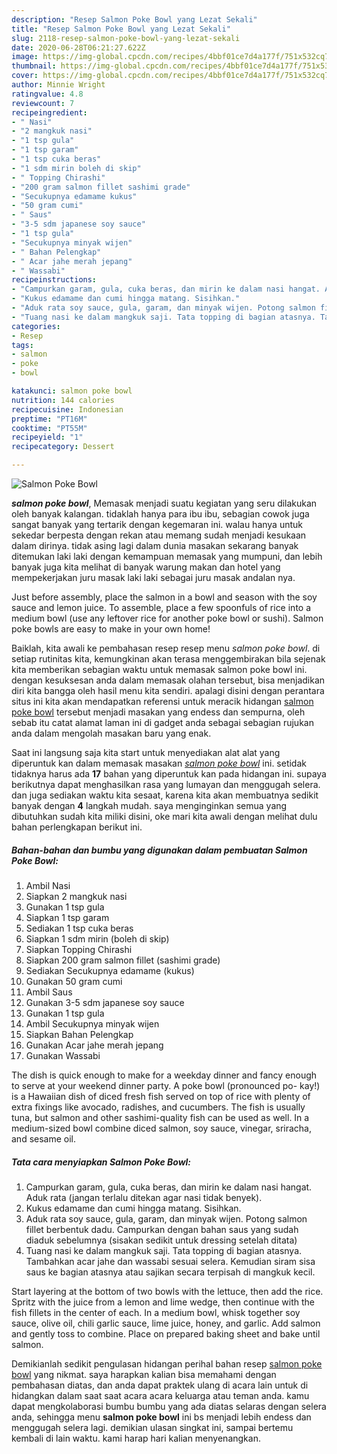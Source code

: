 ```yaml
---
description: "Resep Salmon Poke Bowl yang Lezat Sekali"
title: "Resep Salmon Poke Bowl yang Lezat Sekali"
slug: 2118-resep-salmon-poke-bowl-yang-lezat-sekali
date: 2020-06-28T06:21:27.622Z
image: https://img-global.cpcdn.com/recipes/4bbf01ce7d4a177f/751x532cq70/salmon-poke-bowl-foto-resep-utama.jpg
thumbnail: https://img-global.cpcdn.com/recipes/4bbf01ce7d4a177f/751x532cq70/salmon-poke-bowl-foto-resep-utama.jpg
cover: https://img-global.cpcdn.com/recipes/4bbf01ce7d4a177f/751x532cq70/salmon-poke-bowl-foto-resep-utama.jpg
author: Minnie Wright
ratingvalue: 4.8
reviewcount: 7
recipeingredient:
- " Nasi"
- "2 mangkuk nasi"
- "1 tsp gula"
- "1 tsp garam"
- "1 tsp cuka beras"
- "1 sdm mirin boleh di skip"
- " Topping Chirashi"
- "200 gram salmon fillet sashimi grade"
- "Secukupnya edamame kukus"
- "50 gram cumi"
- " Saus"
- "3-5 sdm japanese soy sauce"
- "1 tsp gula"
- "Secukupnya minyak wijen"
- " Bahan Pelengkap"
- " Acar jahe merah jepang"
- " Wassabi"
recipeinstructions:
- "Campurkan garam, gula, cuka beras, dan mirin ke dalam nasi hangat. Aduk rata (jangan terlalu ditekan agar nasi tidak benyek)."
- "Kukus edamame dan cumi hingga matang. Sisihkan."
- "Aduk rata soy sauce, gula, garam, dan minyak wijen. Potong salmon fillet berbentuk dadu. Campurkan dengan bahan saus yang sudah diaduk sebelumnya (sisakan sedikit untuk dressing setelah ditata)"
- "Tuang nasi ke dalam mangkuk saji. Tata topping di bagian atasnya. Tambahkan acar jahe dan wassabi sesuai selera. Kemudian siram sisa saus ke bagian atasnya atau sajikan secara terpisah di mangkuk kecil."
categories:
- Resep
tags:
- salmon
- poke
- bowl

katakunci: salmon poke bowl 
nutrition: 144 calories
recipecuisine: Indonesian
preptime: "PT16M"
cooktime: "PT55M"
recipeyield: "1"
recipecategory: Dessert

---
```



![Salmon Poke Bowl](https://img-global.cpcdn.com/recipes/4bbf01ce7d4a177f/751x532cq70/salmon-poke-bowl-foto-resep-utama.jpg)

<b><i>salmon poke bowl</i></b>, Memasak menjadi suatu kegiatan yang seru dilakukan oleh banyak kalangan. tidaklah hanya para ibu ibu, sebagian cowok juga sangat banyak yang tertarik dengan kegemaran ini. walau hanya untuk sekedar berpesta dengan rekan atau memang sudah menjadi kesukaan dalam dirinya. tidak asing lagi dalam dunia masakan sekarang banyak ditemukan laki laki dengan kemampuan memasak yang mumpuni, dan lebih banyak juga kita melihat di banyak warung makan dan hotel yang mempekerjakan juru masak laki laki sebagai juru masak andalan nya.

Just before assembly, place the salmon in a bowl and season with the soy sauce and lemon juice. To assemble, place a few spoonfuls of rice into a medium bowl (use any leftover rice for another poke bowl or sushi). Salmon poke bowls are easy to make in your own home!

Baiklah, kita awali ke pembahasan resep resep menu <i>salmon poke bowl</i>. di setiap rutinitas kita, kemungkinan akan terasa menggembirakan bila sejenak kita memberikan sebagian waktu untuk memasak salmon poke bowl ini. dengan kesuksesan anda dalam memasak olahan tersebut, bisa menjadikan diri kita bangga oleh hasil menu kita sendiri. apalagi disini dengan perantara situs ini kita akan mendapatkan referensi untuk meracik hidangan <u>salmon poke bowl</u> tersebut menjadi masakan yang endess dan sempurna, oleh sebab itu catat alamat laman ini di gadget anda sebagai sebagian rujukan anda dalam mengolah masakan baru yang enak.


Saat ini langsung saja kita start untuk menyediakan alat alat yang diperuntuk kan dalam memasak masakan <u><i>salmon poke bowl</i></u> ini. setidak tidaknya harus ada <b>17</b> bahan yang diperuntuk kan pada hidangan ini. supaya berikutnya dapat menghasilkan rasa yang lumayan dan menggugah selera. dan juga sediakan waktu kita sesaat, karena kita akan membuatnya sedikit banyak dengan <b>4</b> langkah mudah. saya menginginkan semua yang dibutuhkan sudah kita miliki disini, oke mari kita awali dengan melihat dulu bahan perlengkapan berikut ini.

<!--inarticleads1-->

##### Bahan-bahan dan bumbu yang digunakan dalam pembuatan Salmon Poke Bowl:

1. Ambil  Nasi
1. Siapkan 2 mangkuk nasi
1. Gunakan 1 tsp gula
1. Siapkan 1 tsp garam
1. Sediakan 1 tsp cuka beras
1. Siapkan 1 sdm mirin (boleh di skip)
1. Siapkan  Topping Chirashi
1. Siapkan 200 gram salmon fillet (sashimi grade)
1. Sediakan Secukupnya edamame (kukus)
1. Gunakan 50 gram cumi
1. Ambil  Saus
1. Gunakan 3-5 sdm japanese soy sauce
1. Gunakan 1 tsp gula
1. Ambil Secukupnya minyak wijen
1. Siapkan  Bahan Pelengkap
1. Gunakan  Acar jahe merah jepang
1. Gunakan  Wassabi


The dish is quick enough to make for a weekday dinner and fancy enough to serve at your weekend dinner party. A poke bowl (pronounced po- kay!) is a Hawaiian dish of diced fresh fish served on top of rice with plenty of extra fixings like avocado, radishes, and cucumbers. The fish is usually tuna, but salmon and other sashimi-quality fish can be used as well. In a medium-sized bowl combine diced salmon, soy sauce, vinegar, sriracha, and sesame oil. 

<!--inarticleads2-->

##### Tata cara menyiapkan Salmon Poke Bowl:

1. Campurkan garam, gula, cuka beras, dan mirin ke dalam nasi hangat. Aduk rata (jangan terlalu ditekan agar nasi tidak benyek).
1. Kukus edamame dan cumi hingga matang. Sisihkan.
1. Aduk rata soy sauce, gula, garam, dan minyak wijen. Potong salmon fillet berbentuk dadu. Campurkan dengan bahan saus yang sudah diaduk sebelumnya (sisakan sedikit untuk dressing setelah ditata)
1. Tuang nasi ke dalam mangkuk saji. Tata topping di bagian atasnya. Tambahkan acar jahe dan wassabi sesuai selera. Kemudian siram sisa saus ke bagian atasnya atau sajikan secara terpisah di mangkuk kecil.


Start layering at the bottom of two bowls with the lettuce, then add the rice. Spritz with the juice from a lemon and lime wedge, then continue with the fish fillets in the center of each. In a medium bowl, whisk together soy sauce, olive oil, chili garlic sauce, lime juice, honey, and garlic. Add salmon and gently toss to combine. Place on prepared baking sheet and bake until salmon. 

Demikianlah sedikit pengulasan hidangan perihal bahan resep <u>salmon poke bowl</u> yang nikmat. saya harapkan kalian bisa memahami dengan pembahasan diatas, dan anda dapat praktek ulang di acara lain untuk di hidangkan dalam saat saat acara acara keluarga atau teman anda. kamu dapat mengkolaborasi bumbu bumbu yang ada diatas selaras dengan selera anda, sehingga menu <b>salmon poke bowl</b> ini bs menjadi lebih endess dan menggugah selera lagi. demikian ulasan singkat ini, sampai bertemu kembali di lain waktu. kami harap hari kalian menyenangkan.
